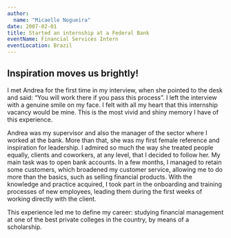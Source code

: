 ```yaml
---
author:
  name: "Micaelle Nogueira"
date: 2007-02-01
title: Started an internship at a Federal Bank
eventName: Financial Services Intern 
eventLocation: Brazil
---
```


## Inspiration moves us brightly!

I met Andrea for the first time in my interview, when she pointed to the desk and said: “You will work there if you pass this process”. I left the interview with a genuine smile on my face. I felt with all my heart that this internship vacancy would be mine. This is the most vivid and shiny memory I have of this experience.

Andrea was my supervisor and also the manager of the sector where I worked at the bank. More than that, she was my first female reference and inspiration for leadership. I admired so much the way she treated people equally, clients and coworkers, at any level, that I decided to follow her. My main task was to open bank accounts. In a few months, I managed to retain some customers, which broadened my customer service, allowing me to do more than the basics, such as selling financial products. With the knowledge and practice acquired, I took part in the onboarding and training processes of new employees, leading them during the first weeks of working directly with the client.

This experience led me to define my career: studying financial management at one of the best private colleges in the country, by means of a scholarship.